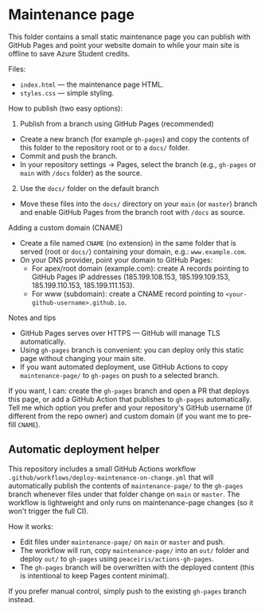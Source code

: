 # Maintenance page

This folder contains a small static maintenance page you can publish with GitHub Pages and point your website domain to while your main site is offline to save Azure Student credits.

Files:

- `index.html` — the maintenance page HTML.
- `styles.css` — simple styling.

How to publish (two easy options):

1) Publish from a branch using GitHub Pages (recommended)

- Create a new branch (for example `gh-pages`) and copy the contents of this folder to the repository root or to a `docs/` folder.
- Commit and push the branch.
- In your repository settings -> Pages, select the branch (e.g., `gh-pages` or `main` with `/docs` folder) as the source.

2) Use the `docs/` folder on the default branch

- Move these files into the `docs/` directory on your `main` (or `master`) branch and enable GitHub Pages from the branch root with `/docs` as source.

Adding a custom domain (CNAME)

- Create a file named `CNAME` (no extension) in the same folder that is served (root or `docs/`) containing your domain, e.g.: `www.example.com`.
- On your DNS provider, point your domain to GitHub Pages:
  - For apex/root domain (example.com): create A records pointing to GitHub Pages IP addresses (185.199.108.153, 185.199.109.153, 185.199.110.153, 185.199.111.153).
  - For www (subdomain): create a CNAME record pointing to `<your-github-username>.github.io`.

Notes and tips

- GitHub Pages serves over HTTPS — GitHub will manage TLS automatically.
- Using `gh-pages` branch is convenient: you can deploy only this static page without changing your main site.
- If you want automated deployment, use GitHub Actions to copy `maintenance-page/` to `gh-pages` on push to a selected branch.

If you want, I can: create the `gh-pages` branch and open a PR that deploys this page, or add a GitHub Action that publishes to `gh-pages` automatically. Tell me which option you prefer and your repository's GitHub username (if different from the repo owner) and custom domain (if you want me to pre-fill `CNAME`).
 
Automatic deployment helper
---------------------------

This repository includes a small GitHub Actions workflow `.github/workflows/deploy-maintenance-on-change.yml` that will automatically publish the contents of `maintenance-page/` to the `gh-pages` branch whenever files under that folder change on `main` or `master`. The workflow is lightweight and only runs on maintenance-page changes (so it won't trigger the full CI).

How it works:
- Edit files under `maintenance-page/` on `main` or `master` and push.
- The workflow will run, copy `maintenance-page/` into an `out/` folder and deploy `out/` to `gh-pages` using `peaceiris/actions-gh-pages`.
- The `gh-pages` branch will be overwritten with the deployed content (this is intentional to keep Pages content minimal).

If you prefer manual control, simply push to the existing `gh-pages` branch instead.


